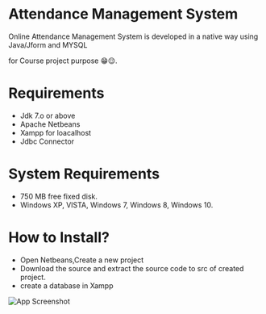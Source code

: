 
# Attendance Management System

Online Attendance Management System is developed in a native way using Java/Jform and MYSQL 

for Course project purpose 😁😌.


# Requirements

- Jdk 7.o or above
- Apache Netbeans
- Xampp for loacalhost
- Jdbc Connector 

# System Requirements
- 750 MB free fixed disk.
- Windows XP, VISTA, Windows 7, Windows 8, Windows 10.

# How to Install?
- Open Netbeans,Create a new project
- Download the source and extract the source code to src of created project.
- create a database in Xampp 

![App Screenshot](https://via.placeholder.com/468x300?text=App+Screenshot+screenshot/xampp.png)

